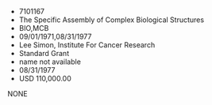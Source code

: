 * 7101167
* The Specific Assembly of Complex Biological Structures
* BIO,MCB
* 09/01/1971,08/31/1977
* Lee Simon, Institute For Cancer Research
* Standard Grant
*   name not available
* 08/31/1977
* USD 110,000.00

NONE